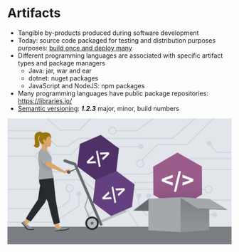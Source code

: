 # Artifacts

* Tangible by-products produced during software development
* Today: source code packaged for testing and distribution purposes purposes: [build once and deploy many](https://www.mikemcgarr.com/blog/build-once-deploy-many.html)
* Different programming languages are associated with specific artifact types and package managers
  * Java: jar, war and ear
  * dotnet: nuget packages
  * JavaScript and NodeJS: npm packages
* Many programming languages have public package repositories: https://libraries.io/
* [Semantic versioning](https://en.wikipedia.org/wiki/Software_versioning): ***1.2.3*** major, minor, build numbers

[![](../media/package-manager.jpg)](https://www.lynda.com/Node-js-tutorials/Learning-npm-Node-Package-Manager-2018/761956-2.html)